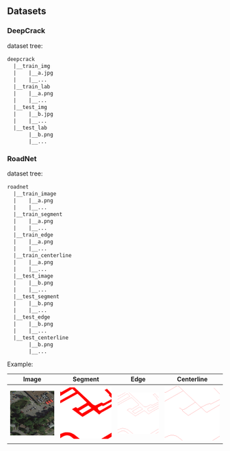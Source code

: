 ## Datasets

### DeepCrack 

dataset tree:

```
deepcrack
  |__train_img
  |    |__a.jpg
  |    |__...
  |__train_lab
  |    |__a.png
  |    |__...
  |__test_img
  |    |__b.jpg
  |    |__...
  |__test_lab
       |__b.png
       |__...
```
### RoadNet 

dataset tree:

```
roadnet
  |__train_image
  |    |__a.png
  |    |__...
  |__train_segment
  |    |__a.png
  |    |__...
  |__train_edge
  |    |__a.png
  |    |__...
  |__train_centerline
  |    |__a.png
  |    |__...
  |__test_image
  |    |__b.png
  |    |__...
  |__test_segment
  |    |__b.png
  |    |__...
  |__test_edge
  |    |__b.png
  |    |__...
  |__test_centerline
       |__b.png
       |__...
```

Example:

|Image|Segment|Edge|Centerline|
|:----:|:----:|:----:|:----:|
|![](./demo/image.png)|![](./demo/segment.png)|![](./demo/edge.png)|![](./demo/centerline.png)|

